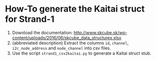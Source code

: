 # How-To generate the Kaitai struct for Strand-1

1. Download the documentation: <http://www.skcube.sk/wp-content/uploads/2016/06/skcube_data_structures.xlsx>
2. (abbreviated description) Extract the columns `id`, `channel`, `i2c_node_address` and `node_channel` into csv files.
3. Use the script `strand1_csv2kaitai.py` to generate a Kaitai struct stub.
